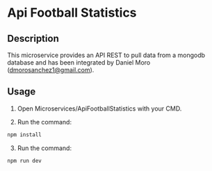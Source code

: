 # Api Football Statistics


## Description

This microservice provides an API REST to pull data from a mongodb database and has been integrated by Daniel Moro (<dmorosanchez1@gmail.com>).

## Usage

1. Open Microservices/ApiFootballStatistics with your CMD.

2. Run the command: 
```bash
npm install
```

3. Run the command:
```bash
npm run dev
```
